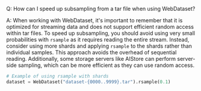 Q: How can I speed up subsampling from a tar file when using WebDataset?

A: When working with WebDataset, it's important to remember that it is optimized for streaming data and does not support efficient random access within tar files. To speed up subsampling, you should avoid using very small probabilities with `rsample` as it requires reading the entire stream. Instead, consider using more shards and applying `rsample` to the shards rather than individual samples. This approach avoids the overhead of sequential reading. Additionally, some storage servers like AIStore can perform server-side sampling, which can be more efficient as they can use random access.

```python
# Example of using rsample with shards
dataset = WebDataset("dataset-{0000..9999}.tar").rsample(0.1)
```
